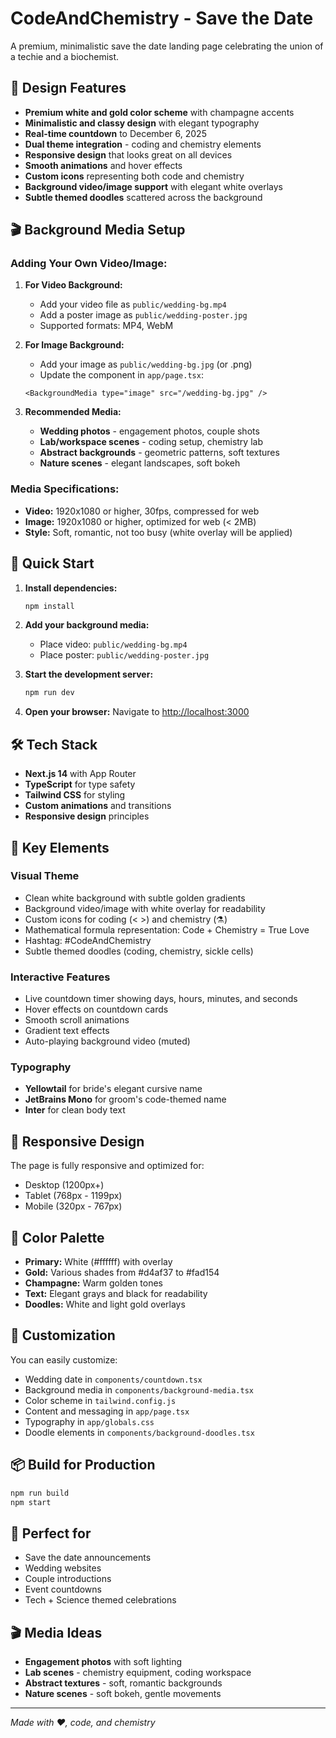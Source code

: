 # CodeAndChemistry - Save the Date

A premium, minimalistic save the date landing page celebrating the union of a techie and a biochemist.

## 🎨 Design Features

- **Premium white and gold color scheme** with champagne accents
- **Minimalistic and classy design** with elegant typography
- **Real-time countdown** to December 6, 2025
- **Dual theme integration** - coding and chemistry elements
- **Responsive design** that looks great on all devices
- **Smooth animations** and hover effects
- **Custom icons** representing both code and chemistry
- **Background video/image support** with elegant white overlays
- **Subtle themed doodles** scattered across the background

## 🎬 Background Media Setup

### Adding Your Own Video/Image:

1. **For Video Background:**
   - Add your video file as `public/wedding-bg.mp4`
   - Add a poster image as `public/wedding-poster.jpg`
   - Supported formats: MP4, WebM

2. **For Image Background:**
   - Add your image as `public/wedding-bg.jpg` (or .png)
   - Update the component in `app/page.tsx`:
   ```tsx
   <BackgroundMedia type="image" src="/wedding-bg.jpg" />
   ```

3. **Recommended Media:**
   - **Wedding photos** - engagement photos, couple shots
   - **Lab/workspace scenes** - coding setup, chemistry lab
   - **Abstract backgrounds** - geometric patterns, soft textures
   - **Nature scenes** - elegant landscapes, soft bokeh

### Media Specifications:
- **Video:** 1920x1080 or higher, 30fps, compressed for web
- **Image:** 1920x1080 or higher, optimized for web (< 2MB)
- **Style:** Soft, romantic, not too busy (white overlay will be applied)

## 🚀 Quick Start

1. **Install dependencies:**
   ```bash
   npm install
   ```

2. **Add your background media:**
   - Place video: `public/wedding-bg.mp4`
   - Place poster: `public/wedding-poster.jpg`

3. **Start the development server:**
   ```bash
   npm run dev
   ```

4. **Open your browser:**
   Navigate to [http://localhost:3000](http://localhost:3000)

## 🛠 Tech Stack

- **Next.js 14** with App Router
- **TypeScript** for type safety
- **Tailwind CSS** for styling
- **Custom animations** and transitions
- **Responsive design** principles

## 🎯 Key Elements

### Visual Theme
- Clean white background with subtle golden gradients
- Background video/image with white overlay for readability
- Custom icons for coding (< >) and chemistry (⚗️)
- Mathematical formula representation: Code + Chemistry = True Love
- Hashtag: #CodeAndChemistry
- Subtle themed doodles (coding, chemistry, sickle cells)

### Interactive Features
- Live countdown timer showing days, hours, minutes, and seconds
- Hover effects on countdown cards
- Smooth scroll animations
- Gradient text effects
- Auto-playing background video (muted)

### Typography
- **Yellowtail** for bride's elegant cursive name
- **JetBrains Mono** for groom's code-themed name
- **Inter** for clean body text

## 📱 Responsive Design

The page is fully responsive and optimized for:
- Desktop (1200px+)
- Tablet (768px - 1199px)
- Mobile (320px - 767px)

## 🎨 Color Palette

- **Primary:** White (#ffffff) with overlay
- **Gold:** Various shades from #d4af37 to #fad154
- **Champagne:** Warm golden tones
- **Text:** Elegant grays and black for readability
- **Doodles:** White and light gold overlays

## 🔧 Customization

You can easily customize:
- Wedding date in `components/countdown.tsx`
- Background media in `components/background-media.tsx`
- Color scheme in `tailwind.config.js`
- Content and messaging in `app/page.tsx`
- Typography in `app/globals.css`
- Doodle elements in `components/background-doodles.tsx`

## 📦 Build for Production

```bash
npm run build
npm start
```

## 🎉 Perfect for

- Save the date announcements
- Wedding websites
- Couple introductions
- Event countdowns
- Tech + Science themed celebrations

## 🎬 Media Ideas

- **Engagement photos** with soft lighting
- **Lab scenes** - chemistry equipment, coding workspace
- **Abstract textures** - soft, romantic backgrounds
- **Nature scenes** - soft bokeh, gentle movements

---

*Made with ❤️, code, and chemistry*